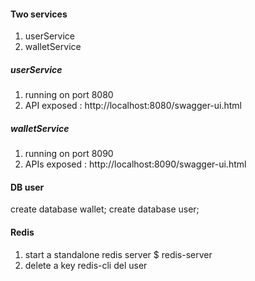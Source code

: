 #### Two services
1. userService
2. walletService

##### userService
1. running on port 8080
2. API exposed : http://localhost:8080/swagger-ui.html

##### walletService
1. running on port 8090
2. APIs exposed : http://localhost:8090/swagger-ui.html


#### DB user
create database wallet;
create database user;

#### Redis
1. start a standalone redis server
$ redis-server
2. delete a key
redis-cli del user